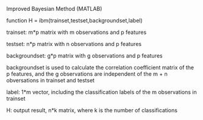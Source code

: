 Improved Bayesian Method (MATLAB)

function H = ibm(trainset,testset,backgroundset,label)

trainset: m*p matrix with m observations and p features

testset: n*p matrix with n observations and p features

backgroundset: g*p matrix with g observations and p features

backgroundset is used to calculate the correlation coefficient matrix of the p features, and the g observations are independent of the m + n obversations in trainset and testset

label: 1*m vector, including the classification labels of the m observations in trainset

H: output result, n*k matrix, where k is the number of classifications
